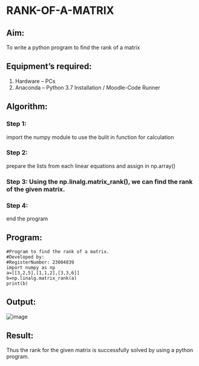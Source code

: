 # RANK-OF-A-MATRIX
## Aim:
To write a python program to find the rank of a matrix
## Equipment’s required:
1. 	Hardware – PCs
2. 	Anaconda – Python 3.7 Installation / Moodle-Code Runner
## Algorithm:
### Step 1: 
import the numpy module to use the bulit in function for calculation
### Step 2: 
prepare the lists from each linear equations and assign in np.array()
### Step 3: Using the np.linalg.matrix_rank(), we can find the rank of the given matrix.
### Step 4: 
end the program
## Program:
```
#Program to find the rank of a matrix.
#Developed by: 
#RegisterNumber: 23004839
import numpy as np
a=[[3,2,5],[1,1,2],[3,3,6]]
b=np.linalg.matrix_rank(a)
print(b)
```
## Output:
![image](https://github.com/Sulthan06042007/RANK-OF-A-MATRIX/assets/144980103/d905d4c0-92f1-4287-8e4c-6e95b167efd0)


## Result:
Thus the rank for the given matrix is successfully solved by  using a python program.

